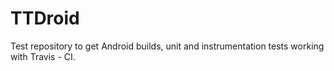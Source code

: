 # TTDroid
Test repository to get Android builds, unit and instrumentation tests working with Travis - CI.
